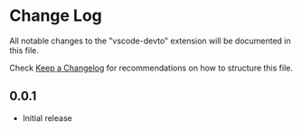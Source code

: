 # Change Log

All notable changes to the "vscode-devto" extension will be documented in this file.

Check [Keep a Changelog](http://keepachangelog.com/) for recommendations on how to structure this file.

## 0.0.1

- Initial release